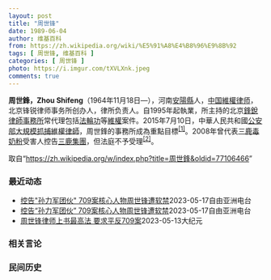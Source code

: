 ```yaml
---
layout: post
title: "周世锋"
date: 1989-06-04
author: 维基百科
from: https://zh.wikipedia.org/wiki/%E5%91%A8%E4%B8%96%E9%8B%92
tags: [ 周世锋, 维基百科 ]
categories: [ 周世锋 ]
photo: https://i.imgur.com/tXVLXnk.jpeg
comments: true
---
```

<div class="mw-parser-output">
<p><b>周世鋒，Zhou Shifeng</b>（1964年11月18日<span class="useeditintro" title="Template:BLP editintro">—</span>），河南<a href="/wiki/%E5%AE%89%E9%98%B3%E5%8E%BF" title="安阳县">安陽縣</a>人，<a href="/wiki/%E4%B8%AD%E5%8D%8E%E4%BA%BA%E6%B0%91%E5%85%B1%E5%92%8C%E5%9B%BD" title="中华人民共和国">中国</a><a href="/wiki/%E7%B6%AD%E6%AC%8A%E5%BE%8B%E5%B8%AB" class="mw-redirect" title="維權律師">維權律师</a>，北京锋锐律师事务所创办人，律所负责人。自1995年起執業，所主持的北京<a href="/wiki/%E9%94%8B%E9%94%90%E5%BE%8B%E5%B8%88%E4%BA%8B%E5%8A%A1%E6%89%80" title="锋锐律师事务所">鋒銳律師事務所</a>常代理包括<a href="/wiki/%E6%B3%95%E8%BC%AA%E5%8A%9F" class="mw-redirect" title="法輪功">法輪功</a>等<a href="/wiki/%E7%B6%AD%E6%AC%8A" class="mw-redirect" title="維權">維權</a>案件。2015年7月10日，中華人民共和國<a href="/wiki/%E4%B8%AD%E5%8D%8E%E4%BA%BA%E6%B0%91%E5%85%B1%E5%92%8C%E5%9B%BD%E5%85%AC%E5%AE%89%E9%83%A8" title="中华人民共和国公安部">公安部</a><a href="/wiki/%E4%B8%AD%E5%9C%8B710%E3%80%8C%E7%B6%AD%E6%AC%8A%E5%BE%8B%E5%B8%AB%E3%80%8D%E5%A4%A7%E6%8A%93%E6%8D%95%E4%BA%8B%E4%BB%B6" class="mw-redirect" title="中國710「維權律師」大抓捕事件">大規模抓捕維權律師</a>，周世鋒的事務所成為重點目標<sup id="cite_ref-BBC0711_1-0" class="reference"><a href="#cite_note-BBC0711-1">[1]</a></sup>。2008年曾代表<a href="/wiki/2008%E5%B9%B4%E4%B8%AD%E5%9B%BD%E5%A5%B6%E5%88%B6%E5%93%81%E6%B1%A1%E6%9F%93%E4%BA%8B%E4%BB%B6" title="2008年中国奶制品污染事件">三鹿毒奶粉</a>受害人控告<a href="/wiki/%E4%B8%89%E9%B9%BF%E9%9B%86%E5%9B%A2" title="三鹿集团">三鹿集團</a>，但法庭不予受理<sup id="cite_ref-2" class="reference"><a href="#cite_note-2">[2]</a></sup>。
</p>
</div><!--esi <esi:include src="/esitest-fa8a495983347898/content" /> --><noscript><img src="//zh.wikipedia.org/wiki/Special:CentralAutoLogin/start?type=1x1" alt="" title="" width="1" height="1" style="border: none; position: absolute;"></noscript>
<div class="printfooter" data-nosnippet="">取自“<a dir="ltr" href="https://zh.wikipedia.org/w/index.php?title=周世鋒&amp;oldid=77106466">https://zh.wikipedia.org/w/index.php?title=周世鋒&amp;oldid=77106466</a>”</div><div id="recent-news"><h3>最近动态</h3><ul><li><a href="https://nodebe4.github.io/waimei/2023-05-17/%E6%8E%A7%E5%91%8A-%E5%AD%99%E5%8A%9B%E5%86%9B%E5%9B%A2%E4%BC%99-709%E6%A1%88%E6%A0%B8%E5%BF%83%E4%BA%BA%E7%89%A9%E5%91%A8%E4%B8%96%E9%94%8B%E9%81%AD%E8%BD%AF%E7%A6%81" title="控告”孙力军团伙” 709案核心人物周世锋遭软禁—— 律师周世锋被视为709案核心人物 知情人士独家提供 中国709案核心人物、前北京锋锐律师事务所主任周世锋去年九月获释后一直被当局严密监控。近...">控告"孙力军团伙" 709案核心人物周世锋遭软禁</a><time>2023-05-17</time><a class="tag">自由亚洲电台</a></li>
<li><a href="https://nodebe4.github.io/waimei/2023-05-17/%E6%8E%A7%E5%91%8A-%E5%AD%99%E5%8A%9B%E5%86%9B%E5%9B%A2%E4%BC%99-709%E6%A1%88%E6%A0%B8%E5%BF%83%E4%BA%BA%E7%89%A9%E5%91%A8%E4%B8%96%E9%94%8B%E9%81%AD%E8%BD%AF%E7%A6%81" title="控告“孙力军团伙” 709案核心人物周世锋遭软禁—— 律师周世锋被视为709案核心人物。 周世锋提供。 中国709案核心人物，前北京锋锐律师事务所主任周世锋去年9月获释后，一直被当局严密监控，近...">控告“孙力军团伙” 709案核心人物周世锋遭软禁</a><time>2023-05-17</time><a class="tag">自由亚洲电台</a></li>
<li><a href="https://nodebe4.github.io/waimei/2023-05-13/%E5%91%A8%E4%B8%96%E9%94%8B%E5%BE%8B%E5%B8%88%E4%B8%8A%E4%B9%A6%E6%9C%80%E9%AB%98%E6%B3%95-%E8%A6%81%E6%B1%82%E5%B9%B3%E5%8F%8D709%E6%A1%88" title="周世锋律师上书最高法 要求平反709案—— 【大纪元2023年05月13日讯】（大纪元记者洪宁采访报导）709案核心人物周世锋律师出狱七个月后，近日致信中共最高法院院长张军及中纪委，要求平反由“...">周世锋律师上书最高法 要求平反709案</a><time>2023-05-13</time><a class="tag">大纪元</a></li>
</ul></div><div id="open-opinion"><h3>相关言论</h3><ul></ul></div><div id="mjls-record"><h3>民间历史</h3><ul></ul></div>